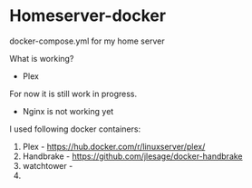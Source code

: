# Homeserver-docker
docker-compose.yml for my home server 

What is working? 
- Plex 



For now it is still work in progress. 
- Nginx is not working yet


I used following docker containers:

1. Plex - https://hub.docker.com/r/linuxserver/plex/
2. Handbrake - https://github.com/jlesage/docker-handbrake
3. watchtower - 
4. 
